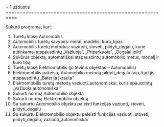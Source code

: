 = 1 užduotis ==========================================================

Sukurti programą, kuri:

1. Turėtų klasę Automobilis
2. Automobilis turėtų savybes: metai, modelis, kuro_tipas
3. Automobilis turėtų metodus: vaziuoti, stoveti, pildyti_degalu, kurie atitinkamai atspausdintų „Važiuoja“, „Priparkuota“, „Degalai įpilti“
4. Sukūrus objektą, automatiškai atspausdintų automobilio metus, modelį ir kuro tipą
5. Turėtų klasę Elektromobilis (jo tėvinis objektas – Automobilis)
6. Elektromobilis pakeistų Automobilio metodą pildyti_degalu taip, kad jis atspausdintų „Baterija įkrauta“
7. Elektromobilis turėtų metodą vaziuoti_autonomiskai, kuris spausdintų „Važiuoja autonomiškai“
8. Sukurti norimą Automobilio objektą
9. Sukurti norimą Elektromobilio objektą
10. Su sukurtu Automobilio objektu paleisti funkcijas vaziuoti, stoveti, pildyti_degalu
11. Su sukurtu Elektromobilio objektu paleisti funkcijas vaziuoti, stoveti, pildyti_degalu, vaziuoti_autonomiskai
